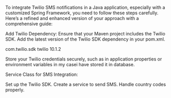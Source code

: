 To integrate Twilio SMS notifications in a Java application, especially with a customized Spring Framework, you need to follow these steps carefully. Here’s a refined and enhanced version of your approach with a comprehensive guide:


Add Twilio Dependency: Ensure that your Maven project includes the Twilio SDK. Add the latest version of the Twilio SDK dependency in your pom.xml.


<dependency>
    <groupId>com.twilio.sdk</groupId>
    <artifactId>twilio</artifactId>
    <version>10.1.2</version>
</dependency>

Store your Twilio credentials securely, such as in application properties or environment variables in my casei have stored it in database.

Service Class for SMS Integration:

Set up the Twilio SDK.
Create a service to send SMS.
Handle country codes properly.
